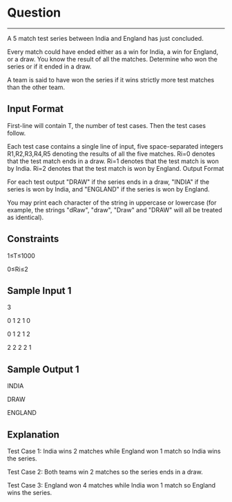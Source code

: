 # Question
<hr>

A 5 match test series between India and England has just concluded.

Every match could have ended either as a win for India, a win for England, or a draw. You know the result of all the matches. Determine who won the series or if it ended in a draw.

A team is said to have won the series if it wins strictly more test matches than the other team.

## Input Format
First-line will contain T, the number of test cases. Then the test cases follow.

Each test case contains a single line of input, five space-separated integers R1,R2,R3,R4,R5 denoting the results of all the five matches. Ri=0 denotes that the test match ends in a draw. Ri=1 denotes that the test match is won by India. Ri=2 denotes that the test match is won by England.
Output Format

For each test output "DRAW" if the series ends in a draw, "INDIA" if the series is won by India, and "ENGLAND" if the series is won by England.

You may print each character of the string in uppercase or lowercase (for example, the strings "dRaw", "draw", "Draw" and "DRAW" will all be treated as identical).

## Constraints

1≤T≤1000

0≤Ri≤2

## Sample Input 1 

3

0 1 2 1 0

0 1 2 1 2

2 2 2 2 1

## Sample Output 1 

INDIA

DRAW

ENGLAND

## Explanation

Test Case 1: India wins 2 matches while England won 1 match so India wins the series.

Test Case 2: Both teams win 2 matches so the series ends in a draw.

Test Case 3: England won 4 matches while India won 1 match so England wins the series.
